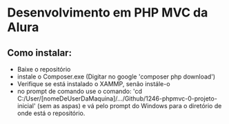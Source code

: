 # Desenvolvimento em PHP MVC da Alura

## Como instalar:
- Baixe o repositório
- instale o Composer.exe (Digitar no google 'composer php download')
- Verifique se está instalado o XAMMP, senão instále-o
- no prompt de comando use o comando: 'cd C:/User/[nomeDeUserDaMaquina]/.../Github/1246-phpmvc-0-projeto-inicial' (sem as aspas) e vá pelo prompt do Windows para o diretório de onde está o repositório.